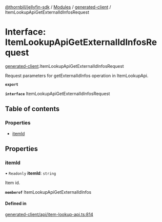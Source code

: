 [@thornbill/jellyfin-sdk](../README.md) / [Modules](../modules.md) / [generated-client](../modules/generated_client.md) / ItemLookupApiGetExternalIdInfosRequest

# Interface: ItemLookupApiGetExternalIdInfosRequest

[generated-client](../modules/generated_client.md).ItemLookupApiGetExternalIdInfosRequest

Request parameters for getExternalIdInfos operation in ItemLookupApi.

**`export`**

**`interface`** ItemLookupApiGetExternalIdInfosRequest

## Table of contents

### Properties

- [itemId](generated_client.ItemLookupApiGetExternalIdInfosRequest.md#itemid)

## Properties

### itemId

• `Readonly` **itemId**: `string`

Item id.

**`memberof`** ItemLookupApiGetExternalIdInfos

#### Defined in

[generated-client/api/item-lookup-api.ts:814](https://github.com/thornbill/jellyfin-sdk-typescript/blob/b5d0506/src/generated-client/api/item-lookup-api.ts#L814)
